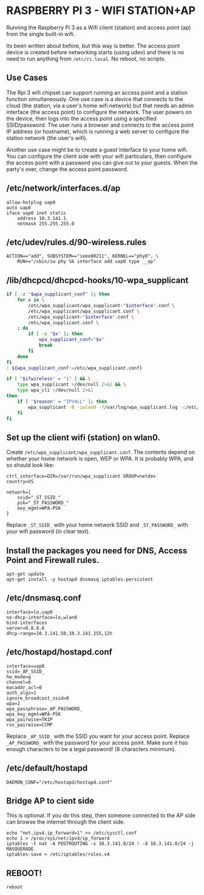 # RASPBERRY PI 3 - WIFI STATION+AP

Running the Raspberry Pi 3 as a Wifi client (station) and access point (ap) from the single built-in wifi.

Its been written about before, but this way is better.  The access point device is created before networking
starts (using udev) and there is no need to run anything from `/etc/rc.local`.  No reboot, no scripts.

## Use Cases

The Rpi 3 wifi chipset can support running an access point and a station function simultaneously.  One
use case is a device that connects to the cloud (the station, via a user's home wifi network) but
that needs an admin interface (the access point) to configure the network.  The user powers on the
device, then logs into the access point using a specified SSID/password.  The user runs a browser
and connects to the access point IP address (or hostname), which is running a web server to configure
the station network (the user's wifi).

Another use case might be to create a guest interface to your home wifi.  You can configure the client
side with your wifi particulars, then configure the access point with a password you can give out to your
guests.  When the party's over, change the access point password.

## /etc/network/interfaces.d/ap

    allow-hotplug uap0
    auto uap0
    iface uap0 inet static
        address 10.3.141.1
        netmask 255.255.255.0

## /etc/udev/rules.d/90-wireless.rules 

    ACTION=="add", SUBSYSTEM=="ieee80211", KERNEL=="phy0", \
        RUN+="/sbin/iw phy %k interface add uap0 type __ap"

## /lib/dhcpcd/dhcpcd-hooks/10-wpa_supplicant

```sh
if [ -z "$wpa_supplicant_conf" ]; then
	for x in \
		/etc/wpa_supplicant/wpa_supplicant-"$interface".conf \
		/etc/wpa_supplicant/wpa_supplicant.conf \
		/etc/wpa_supplicant-"$interface".conf \
		/etc/wpa_supplicant.conf \
	; do
		if [ -s "$x" ]; then
			wpa_supplicant_conf="$x"
			break
		fi
	done
fi
: ${wpa_supplicant_conf:=/etc/wpa_supplicant.conf}

if [ "$ifwireless" = "1" ] && \
    type wpa_supplicant >/dev/null 2>&1 && \
    type wpa_cli >/dev/null 2>&1
then
	if [ "$reason" = "IPV4LL" ]; then
		wpa_supplicant -B -iwlan0 -f/var/log/wpa_supplicant.log -c/etc/wpa_supplicant/wpa_supplicant.conf
	fi
fi
```

## Set up the client wifi (station) on wlan0.

Create `/etc/wpa_supplicant/wpa_supplicant.conf`.  The contents depend on whether your home network is open, WEP or WPA.  It is
probably WPA, and so should look like:

    ctrl_interface=DIR=/var/run/wpa_supplicant GROUP=netdev
    country=US
    
    network={
	    ssid="_ST_SSID_"
	    psk="_ST_PASSWORD_"
	    key_mgmt=WPA-PSK
    }

Replace `_ST_SSID_` with your home network SSID and `_ST_PASSWORD_` with your wifi password (in clear text).
	
## Install the packages you need for DNS, Access Point and Firewall rules.

    apt-get update
	apt-get install -y hostapd dnsmasq iptables-persistent

## /etc/dnsmasq.conf

    interface=lo,uap0
    no-dhcp-interface=lo,wlan0
    bind-interfaces
    server=8.8.8.8
    dhcp-range=10.3.141.50,10.3.141.255,12h

## /etc/hostapd/hostapd.conf

    interface=uap0
    ssid=_AP_SSID_
    hw_mode=g
    channel=6
    macaddr_acl=0
    auth_algs=1
    ignore_broadcast_ssid=0
    wpa=2
    wpa_passphrase=_AP_PASSWORD_
    wpa_key_mgmt=WPA-PSK
    wpa_pairwise=TKIP
    rsn_pairwise=CCMP

Replace `_AP_SSID_` with the SSID you want for your access point.  Replace `_AP_PASSWORD_` with the password for your access point.  Make sure it has
enough characters to be a legal password!  (8 characters minimum).

## /etc/default/hostapd

    DAEMON_CONF="/etc/hostapd/hostapd.conf"

## Bridge AP to cient side

This is optional.  If you do this step, then someone connected to the AP side can browse the internet through the client side.

    echo "net.ipv4.ip_forward=1" >> /etc/sysctl.conf
    echo 1 > /proc/sys/net/ipv4/ip_forward
	iptables -t nat -A POSTROUTING -s 10.3.141.0/24 ! -d 10.3.141.0/24 -j MASQUERADE
    iptables-save > /etc/iptables/rules.v4


## REBOOT!

    reboot
    

